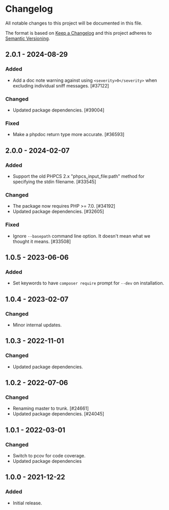 # Changelog

All notable changes to this project will be documented in this file.

The format is based on [Keep a Changelog](https://keepachangelog.com/en/1.0.0/)
and this project adheres to [Semantic Versioning](https://semver.org/spec/v2.0.0.html).

## 2.0.1 - 2024-08-29
### Added
- Add a doc note warning against using `<severity>0</severity>` when excluding individual sniff messages. [#37122]

### Changed
- Updated package dependencies. [#39004]

### Fixed
- Make a phpdoc return type more accurate. [#36593]

## 2.0.0 - 2024-02-07
### Added
- Support the old PHPCS 2.x "phpcs_input_file:path" method for specifying the stdin filename. [#33545]

### Changed
- The package now requires PHP >= 7.0. [#34192]
- Updated package dependencies. [#32605]

### Fixed
- Ignore `--basepath` command line option. It doesn't mean what we thought it means. [#33508]

## 1.0.5 - 2023-06-06
### Added
- Set keywords to have `composer require` prompt for `--dev` on installation.

## 1.0.4 - 2023-02-07
### Changed
- Minor internal updates.

## 1.0.3 - 2022-11-01
### Changed
- Updated package dependencies.

## 1.0.2 - 2022-07-06
### Changed
- Renaming master to trunk. [#24661]
- Updated package dependencies. [#24045]

## 1.0.1 - 2022-03-01
### Changed
- Switch to pcov for code coverage.
- Updated package dependencies

## 1.0.0 - 2021-12-22
### Added
- Initial release.
